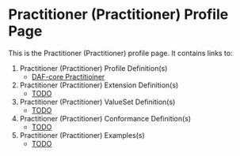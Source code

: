 # Practitioner (Practitioner) Profile Page

This is the Practitioner (Practitioner) profile page.  It contains links to:

1. Practitioner (Practitioner) Profile Definition(s)
   * [DAF-core Practitioiner](daf-core-practitioner.html)
2. Practitioner (Practitioner) Extension Definition(s)
    * [TODO]()
3. Practitioner (Practitioner) ValueSet Definition(s)
    * [TODO]()
4. Practitioner (Practitioner) Conformance Definition(s)
    * [TODO]()
5. Practitioner (Practitioner) Examples(s)
    * [TODO]()
